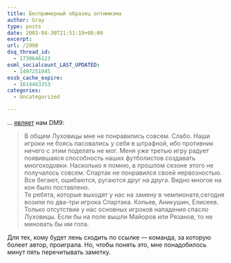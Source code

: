 ```yaml
---
title: Беспримерный образец оптимизма
author: Gray
type: posts
date: 2003-04-30T21:51:19+00:00
excerpt:
url: /2990
dsq_thread_id:
  - 1730646123
esml_socialcount_LAST_UPDATED:
  - 1497251045
essb_cache_expire:
  - 1614463353
categories:
  - Uncategorized

---
```








&#8230; <a href="http://www.register.ryazan-agro.ru/01.05.2003/2" target="_blank">являет</a> нам DM9:

> В общем Луховицы мне не понравились совсем. Слабо. Наши игроки не боясь пасовались у себя в штрафной, ибо противник ничего с этим поделать не мог. Меня уже третью игру радует появившаяся способность наших футболистов создавать многоходовки. Насколько я помню, в прошлом сезоне этого не получалось совсем. Спартак не понравился своей нервозностью. Все бегают, ошибаются, ругаются друг на друга. Видно многое на кон было поставлено.  
> Те ребята, которые выходят у нас на замену в чемпионате,сегодня возили по два-три игрока Спартака. Копьев, Аникушин, Елисеев. Только отсутствие у нас основных игроков нападения спасло Луховицы. Если бы на поле вышли Майоров или Рязанов, то не миновать бы им гола.

Для тех, кому будет лень сходить по ссылке &#8212; команда, за которую болеет автор, проиграла. Но, чтобы понять это, мне понадобилось минут пять перечитывать заметку.